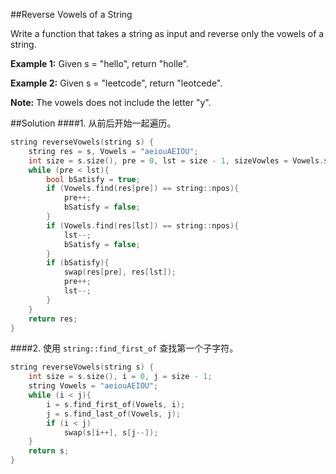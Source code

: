 ﻿##Reverse Vowels of a String

Write a function that takes a string as input and reverse only the vowels of a string.

**Example 1:**
Given s = "hello", return "holle".

**Example 2:**
Given s = "leetcode", return "leotcede".

**Note:**
The vowels does not include the letter "y".

##Solution
####1.
从前后开始一起遍历。
```cpp
string reverseVowels(string s) {
	string res = s, Vowels = "aeiouAEIOU";
	int size = s.size(), pre = 0, lst = size - 1, sizeVowles = Vowels.size();
	while (pre < lst){
		bool bSatisfy = true;
		if (Vowels.find(res[pre]) == string::npos){
			pre++;
			bSatisfy = false;
		}
		if (Vowels.find(res[lst]) == string::npos){
			lst--;
			bSatisfy = false;
		}
		if (bSatisfy){
			swap(res[pre], res[lst]);
			pre++;
			lst--;
		}
	}
	return res;
}
```
####2.
使用 `string::find_first_of` 查找第一个子字符。
```cpp
string reverseVowels(string s) {
	int size = s.size(), i = 0, j = size - 1;
	string Vowels = "aeiouAEIOU";
	while (i < j){
		i = s.find_first_of(Vowels, i);
		j = s.find_last_of(Vowels, j);
		if (i < j)
			swap(s[i++], s[j--]);
	}
	return s;
}
```